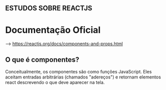 ## ESTUDOS SOBRE REACTJS 
# Documentação Oficial
--> https://reactjs.org/docs/components-and-props.html 


## O que é componentes?
Conceitualmente, os componentes são como funções JavaScript. Eles aceitam entradas arbitrárias (chamados "adereços") e retornam elementos react descrevendo o que deve aparecer na tela.
